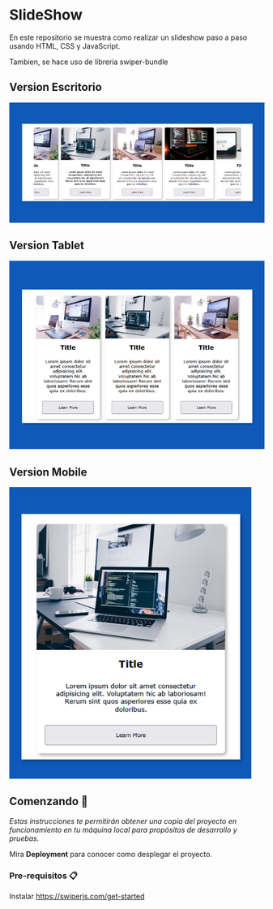 # SlideShow

En este repositorio se muestra como realizar un slideshow paso a paso usando HTML, CSS y JavaScript.

Tambien, se hace uso de libreria swiper-bundle 

## Version Escritorio
![Escritorio](/design/desktop.PNG)
## Version Tablet
![Tablet](/design/tablet.PNG)
## Version Mobile
![Mobile](/design/mobile.PNG)

## Comenzando 🚀

_Estas instrucciones te permitirán obtener una copia del proyecto en funcionamiento en tu máquina local para propósitos de desarrollo y pruebas._

Mira **Deployment** para conocer como desplegar el proyecto.


### Pre-requisitos 📋

Instalar https://swiperjs.com/get-started

